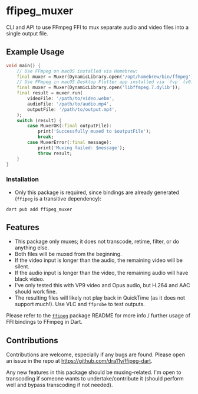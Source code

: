 # ffipeg_muxer

CLI and API to use FFmpeg FFI to mux separate audio and video files into a single output file.

## Example Usage

```dart
void main() {
    // Use FFmpeg on macOS installed via Homebrew:
    final muxer = Muxer(DynamicLibrary.open('/opt/homebrew/bin/ffmpeg'));
    // Use FFmpeg in macOS Desktop Flutter app installed via `fvp` (v0.26.1) package:
    final muxer = Muxer(DynamicLibrary.open('libffmpeg.7.dylib'));
    final result = muxer.run(
        videoFile: '/path/to/video.webm',
        audioFile: '/path/to/audio.mp4',
        outputFile: '/path/to/output.mp4',
    );
    switch (result) {
        case MuxerOK(:final outputFile):
            print('Successfully muxed to $outputFile');
            break;
        case MuxerError(:final message):
            print('Muxing failed: $message');
            throw result;
    }
}
```

### Installation

- Only this package is required, since bindings are already generated (`ffipeg` is a transitive dependency):
```
dart pub add ffipeg_muxer
```

## Features

- This package only muxes; it does not transcode, retime, filter, or do anything else.
- Both files will be muxed from the beginning.
- If the video input is longer than the audio, the remaining video will be silent.
- If the audio input is longer than the video, the remaining audio will have black video.
- I've only tested this with VP9 video and Opus audio, but H.264 and AAC should work fine.
- The resulting files will likely not play back in QuickTime (as it does not support much!). Use VLC and `ffprobe` to test outputs.

Please refer to the [`ffipeg`](https://pub.dev/packages/ffipeg) package README for more info / further usage of FFI bindings to FFmpeg in Dart.

## Contributions

Contributions are welcome, especially if any bugs are found. Please open an issue in the repo at https://github.com/dra11y/ffipeg-dart.

Any new features in this package should be muxing-related. I'm open to transcoding if someone wants to undertake/contribute it (should perform well and bypass transcoding if not needed).

